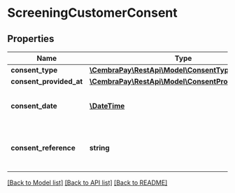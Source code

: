 # ScreeningCustomerConsent

## Properties
Name | Type | Description | Notes
------------ | ------------- | ------------- | -------------
**consent_type** | [**\CembraPay\RestApi\Model\ConsentType**](ConsentType.md) |  | 
**consent_provided_at** | [**\CembraPay\RestApi\Model\ConsentProvidingChannel**](ConsentProvidingChannel.md) |  | 
**consent_date** | [**\DateTime**](\DateTime.md) | DateTime when Consent was captured. ISO8601 Date with time in format &#x27;yyyy-MM-ddTHH:mm:ssZ&#x27;. | 
**consent_reference** | **string** | The reference to the Terms and Conditions of CembraPay, e.g. if link is https://cembrapay.ch/de/terms/CP - reference is CP | 

[[Back to Model list]](../../README.md#documentation-for-models) [[Back to API list]](../../README.md#documentation-for-api-endpoints) [[Back to README]](../../README.md)

